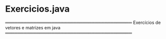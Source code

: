 # Exercicios.java
═════════════════════════════════════════
Exercícios de vetores e matrizes em java 
═════════════════════════════════════════
